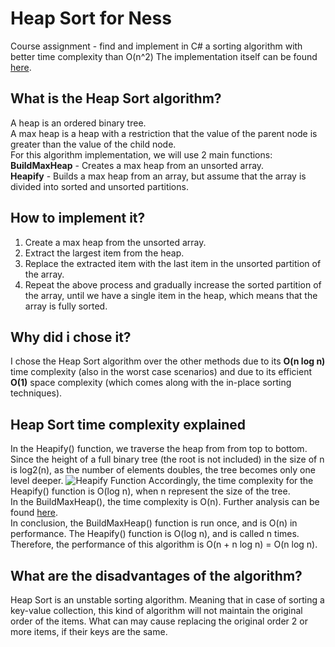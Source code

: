 # Heap Sort for Ness
Course assignment - find and implement in C# a sorting algorithm with better time complexity than O(n^2)
The implementation itself can be found [here](HeapSortNess/Program.cs).

## What is the Heap Sort algorithm?
A heap is an ordered binary tree. <br /> 
A max heap is a heap with a restriction that the value of the parent node is greater than the value of the child node. <br />
For this algorithm implementation, we will use 2 main functions: <br />
**BuildMaxHeap** - Creates a max heap from an unsorted array. <br />
**Heapify** - Builds a max heap from an array, but assume that the array is divided into sorted and unsorted partitions.

## How to implement it?
1. Create a max heap from the unsorted array.
2. Extract the largest item from the heap.
3. Replace the extracted item with the last item in the unsorted partition of the array.
4. Repeat the above process and gradually increase the sorted partition of the array, until we have a single item in the heap, which means that the array is fully sorted.

## Why did i chose it?
I chose the Heap Sort algorithm over the other methods due to its **O(n log n)** time complexity (also in the worst case scenarios) and due to its efficient **O(1)** space complexity (which comes along with the in-place sorting techniques).

## Heap Sort time complexity explained
In the Heapify() function, we traverse the heap from from top to bottom. Since the height of a full binary tree (the root is not included) in the size of n is log2(n), as the number of elements doubles, the tree becomes only one level deeper.
![Heapify Function](https://www.happycoders.eu/wp-content/uploads/2020/08/heapsort_heapify_complexity_tree-v2-944x294.png)
Accordingly, the time complexity for the Heapify() function is O(log n), when n represent the size of the tree. <br />
In the BuildMaxHeap(), the time complexity is O(n). Further analysis can be found [here](https://www.happycoders.eu/algorithms/heapsort/#Heapsort_Time_Complexity). <br />
In conclusion, the BuildMaxHeap() function is run once, and is O(n) in performance. The Heapify() function is O(log n), and is called n times. Therefore, the performance of this algorithm is O(n + n log n) = O(n log n). <br />
 
## What are the disadvantages of the algorithm?
Heap Sort is an unstable sorting algorithm. Meaning that in case of sorting a key-value collection, this kind of algorithm will not maintain the original order of the items. What can may cause replacing the original order 2 or more items, if their keys are the same.
